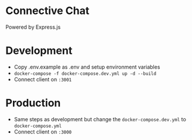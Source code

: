 # Connective Chat
Powered by Express.js

# Development
- Copy .env.example as .env and setup environment variables
- `docker-compose -f docker-compose.dev.yml up -d --build`
- Connect client on `:3001`

# Production
- Same steps as development but change the `docker-compose.dev.yml` to `docker-compose.yml`
- Connect client on `:3000`